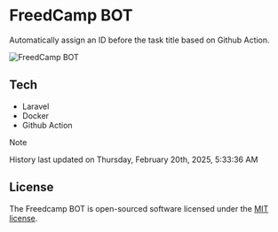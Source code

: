 # FreedCamp BOT

Automatically assign an ID before the task title based on Github Action.

![FreedCamp BOT](https://repository-images.githubusercontent.com/737932867/7d34798b-2680-471c-b089-a78a718d3d6a)

## Tech

- Laravel
- Docker
- Github Action

> [!NOTE]  
> History last updated on Thursday, February 20th, 2025, 5:33:36 AM

## License

The Freedcamp BOT is open-sourced software licensed under the [MIT license](https://opensource.org/licenses/MIT).
